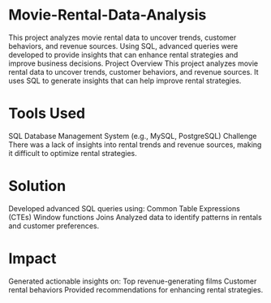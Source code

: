 # Movie-Rental-Data-Analysis
This project analyzes movie rental data to uncover trends, customer behaviors, and revenue sources. Using SQL, advanced queries were developed to provide insights that can enhance rental strategies and improve business decisions.
Project Overview
This project analyzes movie rental data to uncover trends, customer behaviors, and revenue sources. It uses SQL to generate insights that can help improve rental strategies.

# Tools Used
SQL
Database Management System (e.g., MySQL, PostgreSQL)
Challenge
There was a lack of insights into rental trends and revenue sources, making it difficult to optimize rental strategies.

# Solution
Developed advanced SQL queries using:
Common Table Expressions (CTEs)
Window functions
Joins
Analyzed data to identify patterns in rentals and customer preferences.

# Impact
Generated actionable insights on:
Top revenue-generating films
Customer rental behaviors
Provided recommendations for enhancing rental strategies.


